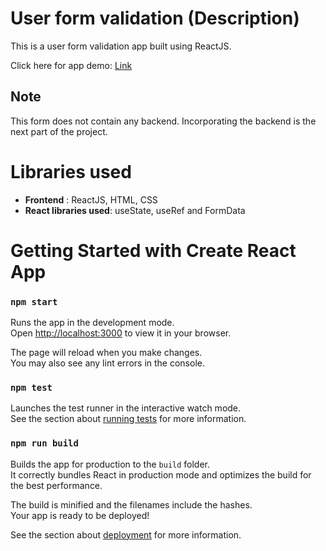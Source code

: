 # User form validation (Description)
This is a user form validation app built using ReactJS.

Click here for app demo: [Link](https://gleeful-profiterole-c9d510.netlify.app)



## Note
This form does not contain any backend. Incorporating the backend is the next part of the project. 

# Libraries used
- **Frontend** : ReactJS, HTML, CSS
- **React libraries used**: useState, useRef and FormData
 

# Getting Started with Create React App
### `npm start`

Runs the app in the development mode.\
Open [http://localhost:3000](http://localhost:3000) to view it in your browser.

The page will reload when you make changes.\
You may also see any lint errors in the console.

### `npm test`

Launches the test runner in the interactive watch mode.\
See the section about [running tests](https://facebook.github.io/create-react-app/docs/running-tests) for more information.

### `npm run build`

Builds the app for production to the `build` folder.\
It correctly bundles React in production mode and optimizes the build for the best performance.

The build is minified and the filenames include the hashes.\
Your app is ready to be deployed!

See the section about [deployment](https://facebook.github.io/create-react-app/docs/deployment) for more information.




